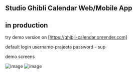 ## Studio Ghibli Calendar Web/Mobile App
## in production

try demo version on [https://ghibli-calendar.onrender.com]

default login username-prajeeta
password - sup

demo screens

![image](https://github.com/user-attachments/assets/cca60d1a-9891-4ef5-8ec8-45156c916518)
![image](https://github.com/user-attachments/assets/2204970c-93fb-4511-aef5-4a682563224b)


